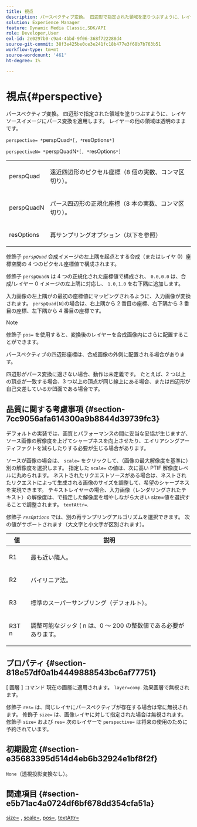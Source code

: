 ```yaml
---
title: 視点
description: パースペクティブ変換。 四辺形で指定された領域を塗りつぶすように、レイヤソースイメージにパース変換を適用します。 レイヤーの他の領域は透明のままです。
solution: Experience Manager
feature: Dynamic Media Classic,SDK/API
role: Developer,User
exl-id: 2e0297b0-c9a4-4bbd-9f06-368f722288d4
source-git-commit: 38f3e425be0ce3e241fc18b477e3f68b7b763b51
workflow-type: tm+mt
source-wordcount: '461'
ht-degree: 1%

---
```


# 視点{#perspective}

パースペクティブ変換。 四辺形で指定された領域を塗りつぶすように、レイヤソースイメージにパース変換を適用します。 レイヤーの他の領域は透明のままです。

`perspective= *`perspQuad`*[, *`resOptions`*]`

`perspectiveN= *`perspQuadN`*[, *`resOptions`*]`

<table id="simpletable_4BD38BBF53964F7D97B9E58914C97B3F"> 
 <tr class="strow"> 
  <td class="stentry"> <p><span class="varname"> perspQuad</span> </p></td> 
  <td class="stentry"> <p>遠近四辺形のピクセル座標（8 個の実数、コンマ区切り）。 </p></td> 
 </tr> 
 <tr class="strow"> 
  <td class="stentry"> <p><span class="varname"> perspQuadN</span> </p></td> 
  <td class="stentry"> <p>パース四辺形の正規化座標（8 本の実数、コンマ区切り）。 </p></td> 
 </tr> 
 <tr class="strow"> 
  <td class="stentry"> <p><span class="varname"> resOptions</span> </p></td> 
  <td class="stentry"> <p>再サンプリングオプション（以下を参照） </p></td> 
 </tr> 
</table>

修飾子 *`perspQuad`* 合成イメージの左上隅を起点とする合成（またはレイヤ 0）座標空間の 4 つのピクセル座標値で構成されます。

修飾子 `perspQuadN` は 4 つの正規化された座標値で構成され、 `0.0,0.0` は、合成/レイヤー 0 イメージの左上隅に対応し、 `1.0,1.0` を右下隅に追加します。

入力画像の左上隅がの最初の座標値にマッピングされるように、入力画像が変換されます。 `perspQuad[N]`の場合は、右上隅から 2 番目の座標、右下隅から 3 番目の座標、左下隅から 4 番目の座標です。

>[!NOTE]
>
>修飾子 `pos=` を使用すると、変換後のレイヤーを合成画像内にさらに配置することができます。

パースペクティブの四辺形座標は、合成画像の外側に配置される場合があります。

四辺形がパース変換に適さない場合、動作は未定義です。 たとえば、2 つ以上の頂点が一致する場合、3 つ以上の頂点が同じ線上にある場合、または四辺形が自己交差しているか凹面である場合です。

## 品質に関する考慮事項 {#section-7cc9056afa614300a9b8844d39739fc3}

デフォルトの実装では、画質とパフォーマンスの間に妥当な妥協が生じますが、ソース画像の解像度を上げてシャープネスを向上させたり、エイリアシングアーティファクトを減らしたりする必要が生じる場合があります。

ソースが画像の場合は、 `scale=` をクリックして、（画像の最大解像度を基準に）別の解像度を選択します。 指定した `scale=` の値は、次に高い PTIF 解像度レベルに丸められます。 ネストされたリクエストソースがある場合は、ネストされたリクエストによって生成される画像のサイズを調整して、希望のシャープネスを実現できます。 テキストレイヤーの場合、入力画像（レンダリングされたテキスト）の解像度は、で指定した解像度を増やしながら大きい size=値を選択することで調整されます。 `textAttr=`.

修飾子 *`resOptions`* では、別の再サンプリングアルゴリズムを選択できます。 次の値がサポートされます（大文字と小文字が区別されます）。

<table id="table_0F20007986324E228096888ED37219C0"> 
 <thead> 
  <tr> 
   <th class="entry"> <b> 値</b> </th> 
   <th class="entry"> <b> 説明</b> </th> 
  </tr> 
 </thead>
 <tbody> 
  <tr> 
   <td> <p> <span class="codeph"> R1</span> </p> </td> 
   <td> <p> 最も近い隣人。 </p> </td> 
  </tr> 
  <tr> 
   <td> <p> <span class="codeph"> R2</span> </p> </td> 
   <td> <p> バイリニア法。 </p> </td> 
  </tr> 
  <tr> 
   <td> <p> <span class="codeph"> R3</span> </p> </td> 
   <td> <p> 標準のスーパーサンプリング（デフォルト）。 </p> </td> 
  </tr> 
  <tr> 
   <td> <p> <span class="codeph">R3T<span class="varname"> n</span></span> </p> </td> 
   <td> <p> 調整可能なジッタ (<span class="varname"> n</span> は、0 ～ 200 の整数値である必要があります。 </p> </td> 
  </tr> 
 </tbody> 
</table>

## プロパティ {#section-818e57df0a1b4449888543bc6af77751}

[ 画層 ] コマンド 現在の画層に適用されます。 `layer=comp`. 効果画層で無視されます。

修飾子 `res=` は、同じレイヤにパースペクティブが存在する場合は常に無視されます。 修飾子 `size=` は、画像レイヤに対して指定された場合は無視されます。 修飾子 `size=` および `res=` 次のレイヤーで `perspective=` は将来の使用のために予約されています。

## 初期設定 {#section-e35683395d514d4eb6b32924e1bf8f2f}

`None`（透視投影変換なし）。

## 関連項目 {#section-e5b71ac4a0724df6bf678dd354cfa51a}

[size=](../../../../../is-api/http-ref/image-serving-api-ref/c-http-protocol-reference/c-data-types/r-size.md#reference-04d383f32c7b4003bed9978cb854747b) , [scale=](../../../../../is-api/http-ref/image-serving-api-ref/c-http-protocol-reference/c-command-reference/r-is-http-scale.md#reference-098c30cea1764f189e6f7c7e400cc065), [pos=](../../../../../is-api/http-ref/image-serving-api-ref/c-http-protocol-reference/c-command-reference/r-pos.md#reference-65de948f4b404f1182b22119ca332143), [textAttr=](../../../../../is-api/http-ref/image-serving-api-ref/c-http-protocol-reference/c-command-reference/r-textattr.md#reference-ff00484fa3244286abeff34911f7ec0d)
